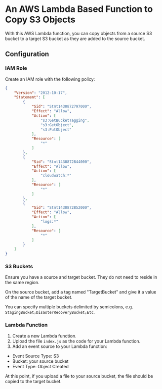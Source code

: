 # An AWS Lambda Based Function to Copy S3 Objects

With this AWS Lambda function, you can copy objects from a source S3 bucket to a target S3 bucket as they are added to the source bucket.

## Configuration

### IAM Role

Create an IAM role with the following policy:

```json
{
    "Version": "2012-10-17",
    "Statement": [
        {
            "Sid": "Stmt1430872797000",
            "Effect": "Allow",
            "Action": [
                "s3:GetBucketTagging",
                "s3:GetObject",
                "s3:PutObject"
            ],
            "Resource": [
                "*"
            ]
        },
        {
            "Sid": "Stmt1430872844000",
            "Effect": "Allow",
            "Action": [
                "cloudwatch:*"
            ],
            "Resource": [
                "*"
            ]
        },
        {
            "Sid": "Stmt1430872852000",
            "Effect": "Allow",
            "Action": [
                "logs:*"
            ],
            "Resource": [
                "*"
            ]
        }
    ]
}
```

### S3 Buckets

Ensure you have a source and target bucket. They do not need to reside in the same region.

On the source bucket, add a tag named "TargetBucket" and give it a value of the name of the target bucket.

You can specify multiple buckets delimited by semicolons, e.g. `StagingBucket;DisasterRecoveryBucket;Etc`.

### Lambda Function

1. Create a new Lambda function. 
2. Upload the file `index.js` as the code for your Lambda function.
3. Add an event source to your Lambda function:
 * Event Source Type: S3
 * Bucket: your source bucket
 * Event Type: Object Created

At this point, if you upload a file to your source bucket, the file should be copied to the target bucket.
